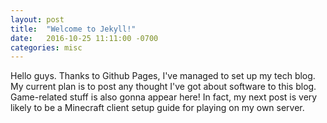 ```yaml
---
layout: post
title:  "Welcome to Jekyll!"
date:   2016-10-25 11:11:00 -0700
categories: misc
---
```

Hello guys. Thanks to Github Pages, I've managed to set up my tech blog. My current plan is to post any thought I've got about software to this blog. Game-related stuff is also gonna appear here! In fact, my next post is very likely to be a Minecraft client setup guide for playing on my own server.
